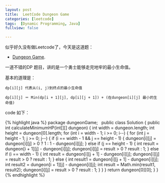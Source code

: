 ```yaml
---
layout: post
title:  LeetCode Dungeon Game 
categories: [leetcode]
tags:  [Dynamic Programming, Java]
fullview: false

---
```


<script type="text/javascript" src="http://cdn.mathjax.org/mathjax/latest/MathJax.js?config=default"></script>

似乎好久没有做Leetcode了，今天是这道题：

* [Dungeon Game](https://leetcode.com/problems/dungeon-game/).

一道不错的DP 题目，讲的是一个勇士能够走完地牢的最小生命值。 

基本的道理是：

	dp[i][j] 代表从(i, j)到终点的最小生命值

	dp[i][j] ＝ Min(dp[i + 1][j], dp[i][j + 1]) + (在dungeon[i][j] 最小的生命值)
	
code 如下：

{% highlight java %}
package dungeonGame;
 
public class Solution {
	public int calculateMinimumHP(int[][] dungeon) {
		int width = dungeon.length;
		int height = dungeon[0].length;
		for (int i = width - 1; i >= 0; i--) {
			for (int j = height - 1; j >= 0; j--) {
				if (i == width - 1 && j == height - 1) {
					dungeon[i][j] = dungeon[i][j] > 0 ? 1 : 1 - dungeon[i][j];
				} else if (j == height - 1) {
					int result = dungeon[i + 1][j] - dungeon[i][j];
					dungeon[i][j] = result > 0 ? result : 1;
				} else if (i == width - 1) {
					int result = dungeon[i][j + 1] - dungeon[i][j];
					dungeon[i][j] = result > 0 ? result : 1;
				} else {
					int result1 = dungeon[i][j + 1] - dungeon[i][j];
					int result2 = dungeon[i + 1][j] - dungeon[i][j];
					int result = Math.min(result1, result2);
					dungeon[i][j] = result > 0 ? result : 1;
				}
			}
		}
		return dungeon[0][0];
	}
}
{% endhighlight %}